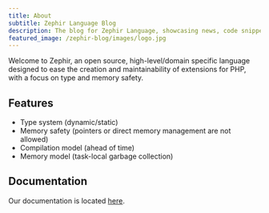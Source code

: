 ```yaml
---
title: About
subtitle: Zephir Language Blog
description: The blog for Zephir Language, showcasing news, code snippets, new functionality and more.
featured_image: /zephir-blog/images/logo.jpg
---
```


Welcome to Zephir, an open source, high-level/domain specific language designed to ease the creation and maintainability of extensions for PHP, with a focus on type and memory safety.

## Features

* Type system (dynamic/static)
* Memory safety (pointers or direct memory management are not allowed)
* Compilation model (ahead of time)
* Memory model (task-local garbage collection)

## Documentation

Our documentation is located [here](https://docs.zephir-lang.com). 

